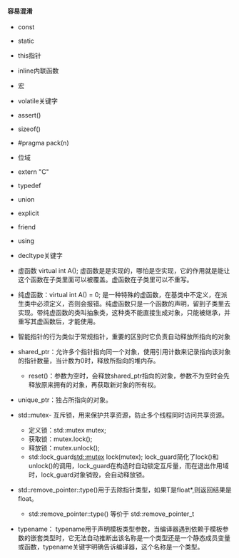 #### 容易混淆
* const
* static
* this指针
* inline内联函数
* 宏
* volatile关键字
* assert()
* sizeof()
* #pragma pack(n)
* 位域
* extern "C"
* typedef
* union
* explicit
* friend
* using
* decltype关键字
* 虚函数 virtual int A(); 虚函数是是实现的，哪怕是空实现，它的作用就是能让这个函数在子类里面可以被覆盖。虚函数在子类里可以不重写。
* 纯虚函数：virtual int A() = 0; 是一种特殊的虚函数，在基类中不定义，在派生类中必须定义，否则会报错。纯虚函数只是一个函数的声明，留到子类里去实现。带纯虚函数的类叫抽象类，这种类不能直接生成对象，只能被继承，并重写其虚函数后，才能使用。

* 智能指针的行为类似于常规指针，重要的区别时它负责自动释放所指向的对象
* shared_ptr：允许多个指针指向同一个对象，使用引用计数来记录指向该对象的指针数量，当计数为0时，释放所指向的堆内存。
    - reset()：参数为空时，会释放shared_ptr指向的对象，参数不为空时会先释放原来拥有的对象，再获取新对象的所有权。
* unique_ptr：独占所指向的对象。
* std::mutex- 互斥锁，用来保护共享资源，防止多个线程同时访问共享资源。
    - 定义锁：std::mutex mutex;
    - 获取锁：mutex.lock();
    - 释放锁：mutex.unlock();
    - std::lock_guard<std::mutex> lock(mutex); lock_guard简化了lock()和unlock()的调用，lock_guard在构造时自动锁定互斥量，而在退出作用域时，lock_guard对象销毁，会自动释放锁。

* std::remove_pointer<T>::type()用于去除指针类型，如果T是float*,则返回结果是float。
    - std::remove_pointer<T>::type() 等价于 std::remove_pointer_t<T>

* typename： typename用于声明模板类型参数，当编译器遇到依赖于模板参数的嵌套类型时，它无法自动推断出该名称是一个类型还是一个静态成员变量或函数，typename关键字明确告诉编译器，这个名称是一个类型。
